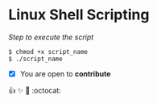 # Linux Shell Scripting

*Step to execute the script*
```
$ chmod +x script_name
$ ./script_name

```



- [x] You are open to **contribute**


:+1: :sparkles: :tada: :octocat:
